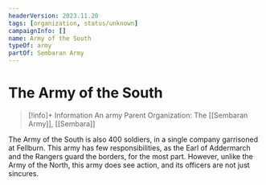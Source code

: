 ```yaml
---
headerVersion: 2023.11.20
tags: [organization, status/unknown]
campaignInfo: []
name: Army of the South
typeOf: army
partOf: Sembaran Army
---
```

# The Army of the South
>[!info]+ Information
> An army
> Parent Organization: The [[Sembaran Army]], [[Sembara]]

The Army of the South is also 400 soldiers, in a single company garrisoned at Fellburn. This army has few responsibilities, as the Earl of Addermarch and the Rangers guard the borders, for the most part. However, unlike the Army of the North, this army does see action, and its officers are not just sincures. 
